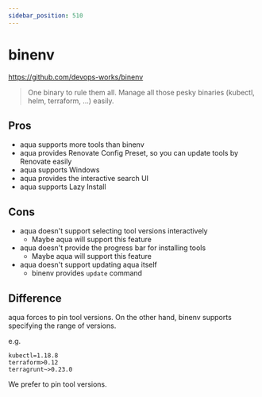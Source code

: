 ```yaml
---
sidebar_position: 510
---
```


# binenv

https://github.com/devops-works/binenv

> One binary to rule them all. Manage all those pesky binaries (kubectl, helm, terraform, ...) easily.

## Pros

* aqua supports more tools than binenv
* aqua provides Renovate Config Preset, so you can update tools by Renovate easily
* aqua supports Windows
* aqua provides the interactive search UI
* aqua supports Lazy Install

## Cons

* aqua doesn't support selecting tool versions interactively
  * Maybe aqua will support this feature
* aqua doesn't provide the progress bar for installing tools
  * Maybe aqua will support this feature
* aqua doesn't support updating aqua itself
  * binenv provides `update` command

## Difference

aqua forces to pin tool versions.
On the other hand, binenv supports specifying the range of versions.

e.g.

```
kubectl=1.18.8
terraform>0.12
terragrunt~>0.23.0
```

We prefer to pin tool versions.
